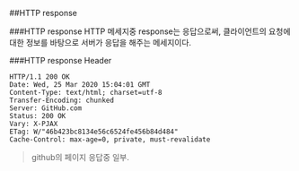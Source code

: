 ##HTTP response

###HTTP response
HTTP 메세지중 response는 응답으로써, 클라이언트의 요청에 대한 정보를 바탕으로 서버가 응답을 해주는 메세지이다.

###HTTP response Header
```
HTTP/1.1 200 OK
Date: Wed, 25 Mar 2020 15:04:01 GMT
Content-Type: text/html; charset=utf-8
Transfer-Encoding: chunked
Server: GitHub.com
Status: 200 OK
Vary: X-PJAX
ETag: W/"46b423bc8134e56c6524fe456b84d484"
Cache-Control: max-age=0, private, must-revalidate
```
> github의 페이지 응답중 일부.
